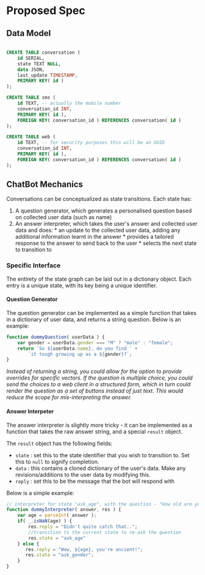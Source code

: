 Proposed Spec
=============

## Data Model

```sql

CREATE TABLE conversation (
    id SERIAL,
    state TEXT NULL,
    data JSON,
    last_update TIMESTAMP,
    PRIMARY KEY( id )
);

CREATE TABLE sms (
    id TEXT, -- actually the mobile number
    conversation_id INT,
    PRIMARY KEY( id ),
    FOREIGN KEY( conversation_id ) REFERENCES conversation( id )
);

CREATE TABLE web (
    id TEXT, -- for security purposes this will be an UUID
    conversation_id INT,
    PRIMARY KEY( id ),
    FOREIGN KEY( conversation_id ) REFERENCES conversation( id )
);

```

## ChatBot Mechanics

Conversations can be conceptualized as state transitions. Each state has:

  1. A question generator, which generates a personalised question based on collected user data (such as name)
  2. An answer interpreter, which takes the user's answer and collected user data and does:
    * an update to the collected user data, adding any additional information learnt in the answer
    * provides a tailored response to the answer to send back to the user
    * selects the next state to transition to

### Specific Interface

The entirety of the state graph can be laid out in a dictionary object. Each entry is a unique state, with its key being a unique identifier.

#### Question Generator

The question generator can be implemented as a simple function that takes in a dictionary of user data, and returns a string question. Below is an example:

```javascript
function dummyQuestion( userData ) {
    var gender = userData.gender === "M" ? "male" : "female";
    return `So ${userData.name}, do you find ` +
        `it tough growing up as a ${gender}?`;
}
```

*Instead of returning a string, you could allow for the option to provide overrides for specific vectors. If the question is multiple choice,
you could send the choices to a web client in a structured form, which in turn could render the question as a set of buttons instead of just text. 
This would reduce the scope for mis-interpreting the answer.*

#### Answer Interpeter

The answer interpreter is slightly more tricky - it can be implemented as a function that takes the raw answer string, and a special `result` object.

The `result` object has the following fields:

  * `state` : set this to the state identifier that you wish to transition to. Set this to `null` to signify completion.
  * `data` : this contains a cloned dictionary of the user's data. Make any revisions/additions to the user data by modifying this.
  * `reply` : set this to be the message that the bot will respond with

Below is a simple example:

```javascript
// interpreter for state "ask_age", with the question - "How old are you?"
function dummyInterpreter( answer, res ) {
    var age = parseInt( answer ); 
    if( _.isNaN(age) ) {
        res.reply = "Didn't quite catch that..";
        //transition to the current state to re-ask the question
        res.state = "ask_age" 
    } else {
       res.reply = "Wow, ${age}, you're ancient!"; 
       res.state = "ask_gender";
    }
}
```
